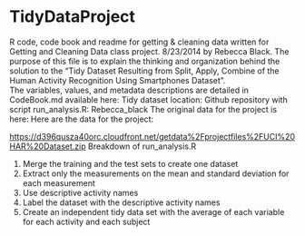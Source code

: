 TidyDataProject
===============

R code, code book and readme for getting &amp; cleaning data
written for Getting and Cleaning Data class project.  8/23/2014 by Rebecca Black.
The purpose of this file is to explain the thinking and organization behind the solution to the “Tidy Dataset Resulting from Split, Apply, Combine of the Human Activity Recognition Using Smartphones Dataset”.  
The variables, values, and metadata descriptions are detailed in CodeBook.md available here:
Tidy dataset location:
Github repository with script run_analysis.R: Rebecca_black
The original data for the project is here: Here are the data for the project: 

https://d396qusza40orc.cloudfront.net/getdata%2Fprojectfiles%2FUCI%20HAR%20Dataset.zip
Breakdown of run_analysis.R
1.	Merge the training and the test sets to create one dataset
2.	Extract only the measurements on the mean and standard deviation for each measurement
3.	Use descriptive activity names
4.	Label the dataset with the descriptive activity names
5.	Create an independent tidy data set with the average of each variable for each activity and each subject
